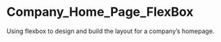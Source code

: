 # Company_Home_Page_FlexBox
 Using flexbox to design and build the layout for a company’s homepage.
